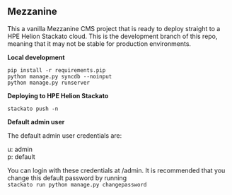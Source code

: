 Mezzanine
---------

This a vanilla Mezzanine CMS project that is ready to deploy straight 
to a HPE Helion Stackato cloud. This is the development branch of this repo,
meaning that it may not be stable for production environments.

**Local development**

`pip install -r requirements.pip`  
`python manage.py syncdb --noinput`  
`python manage.py runserver`

**Deploying to HPE Helion Stackato**

`stackato push -n`

**Default admin user**

The default admin user credentials are:

u: admin  
p: default

You can login with these credentials at /admin. It is recommended that you 
change this default password by running  
`stackato run python manage.py changepassword`
